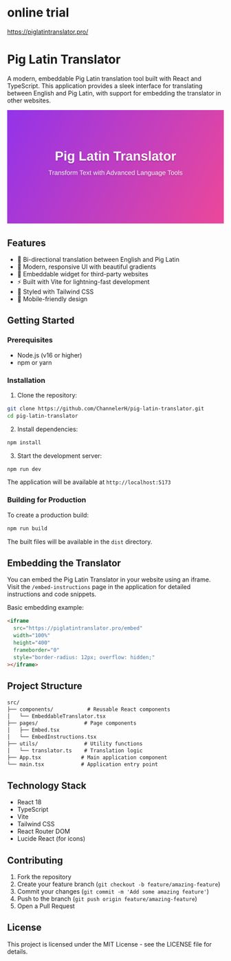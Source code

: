 # online trial
https://piglatintranslator.pro/

# Pig Latin Translator

A modern, embeddable Pig Latin translation tool built with React and TypeScript. This application provides a sleek interface for translating between English and Pig Latin, with support for embedding the translator in other websites.

![Pig Latin Translator](public/og-image.svg)

## Features

- 🔄 Bi-directional translation between English and Pig Latin
- 💅 Modern, responsive UI with beautiful gradients
- 🎯 Embeddable widget for third-party websites
- ⚡ Built with Vite for lightning-fast development
- 🎨 Styled with Tailwind CSS
- 📱 Mobile-friendly design

## Getting Started

### Prerequisites

- Node.js (v16 or higher)
- npm or yarn

### Installation

1. Clone the repository:
```bash
git clone https://github.com/ChannelerH/pig-latin-translator.git
cd pig-latin-translator
```

2. Install dependencies:
```bash
npm install
```

3. Start the development server:
```bash
npm run dev
```

The application will be available at `http://localhost:5173`

### Building for Production

To create a production build:

```bash
npm run build
```

The built files will be available in the `dist` directory.

## Embedding the Translator

You can embed the Pig Latin Translator in your website using an iframe. Visit the `/embed-instructions` page in the application for detailed instructions and code snippets.

Basic embedding example:

```html
<iframe 
  src="https://piglatintranslator.pro/embed"
  width="100%"
  height="400"
  frameborder="0"
  style="border-radius: 12px; overflow: hidden;"
></iframe>
```

## Project Structure

```
src/
├── components/           # Reusable React components
│   └── EmbeddableTranslator.tsx
├── pages/               # Page components
│   ├── Embed.tsx
│   └── EmbedInstructions.tsx
├── utils/               # Utility functions
│   └── translator.ts    # Translation logic
├── App.tsx             # Main application component
└── main.tsx            # Application entry point
```

## Technology Stack

- React 18
- TypeScript
- Vite
- Tailwind CSS
- React Router DOM
- Lucide React (for icons)

## Contributing

1. Fork the repository
2. Create your feature branch (`git checkout -b feature/amazing-feature`)
3. Commit your changes (`git commit -m 'Add some amazing feature'`)
4. Push to the branch (`git push origin feature/amazing-feature`)
5. Open a Pull Request

## License

This project is licensed under the MIT License - see the LICENSE file for details.